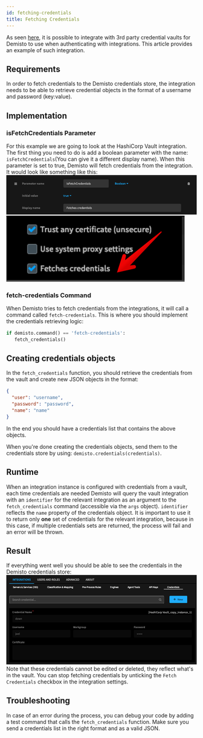 ```yaml
---
id: fetching-credentials
title: Fetching Credentials
---
```


As seen [here](https://support.demisto.com/hc/en-us/articles/115002567894), it is possible to integrate with 3rd party credential 
vaults for Demisto to use when authenticating with integrations. This article provides an example of such integration.

## Requirements

In order to fetch credentials to the Demisto credentials store, the integration needs to be able to retrieve credential objects 
in the format of a username and password (key:value).

## Implementation

### isFetchCredentials Parameter
  
For this example we are going to look at the HashiCorp Vault integration. The first thing you need to do is add a boolean parameter with the name:
`isFetchCredentials`(You can give it a different display name). When this parameter is set to true, Demisto will fetch credentials from the integration.
It would look like something like this: ![image](../doc_imgs/integrations/53886096-eae09600-4027-11e9-8c2d-a46078c3dcc4.png)  
![image](../doc_imgs/integrations/53886311-69d5ce80-4028-11e9-9755-08585fecff34.png)

### fetch-credentials Command

When Demisto tries to fetch credentials from the integrations, it will call a command called `fetch-credentials`.
This is where you should implement the credentials retrieving logic:
```python
if demisto.command() == 'fetch-credentials':
   fetch_credentials()
```
 

## Creating credentials objects

In the `fetch_credentials` function, you should retrieve the credentials from the vault and create new JSON objects in the format:
```json
{
  "user": "username",
  "password": "password",
  "name": "name"
}
```


In the end you should have a credentials list that contains the above objects.


When you're done creating the credentials objects, send them to the credentials store by using:
`demisto.credentials(credentials)`.

## Runtime
When an integration instance is configured with credentials from a vault, each time credentials are needed Demisto
will query the vault integration with an `identifier` for the relevant integration as an argument to the `fetch_credentials` command (accessible via the `args` 
object). `identifier` reflects the `name` property of the credentials object.
It is important to use it to return only **one** set of credentials for the relevant integration,
because in this case, if multiple credentials sets are returned, the process will fail and an error will be thrown.

## Result
If everything went well you should be able to see the credentials in the Demisto credentials store:
![image](../doc_imgs/integrations/53886981-f339d080-4029-11e9-9d27-a76b85d2d025.png)
Note that these credentials cannot be edited or deleted, they reflect what's in the vault. You can stop fetching credentials by unticking the 
`Fetch Credentials` checkbox in the integration settings.


## Troubleshooting
In case of an error during the process, you can debug your code by adding a test command that calls the `fetch_credentials` function.
Make sure you send a credentials list in the right format and as a valid JSON.






